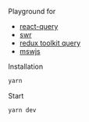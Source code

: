 Playground for

- [react-query](https://react-query-v3.tanstack.com/)
- [swr](https://swr.vercel.app/)
- [redux toolkit query](https://redux-toolkit.js.org/rtk-query/overview)
- [mswjs](https://mswjs.io/)

Installation

```bash
yarn
```

Start

```bash
yarn dev
```
